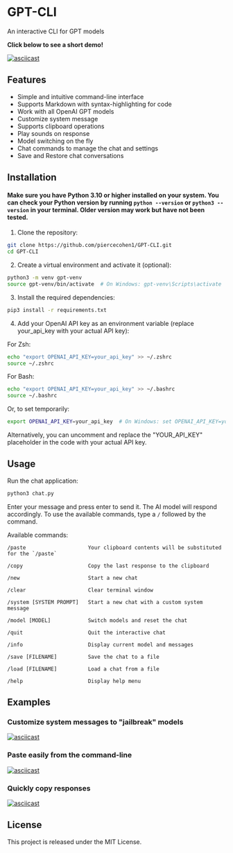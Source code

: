 # GPT-CLI
An interactive CLI for GPT models

**Click below to see a short demo!**

[![asciicast](https://asciinema.org/a/572801.svg)](https://asciinema.org/a/572801)

## Features
* Simple and intuitive command-line interface
* Supports Markdown with syntax-highlighting for code
* Work with all OpenAI GPT models
* Customize system message
* Supports clipboard operations
* Play sounds on response
* Model switching on the fly
* Chat commands to manage the chat and settings
* Save and Restore chat conversations

## Installation

#### Make sure you have Python 3.10 or higher installed on your system. You can check your Python version by running `python --version` or `python3 --version` in your terminal. Older version may work but have not been tested.

1. Clone the repository:
```bash
git clone https://github.com/piercecohen1/GPT-CLI.git
cd GPT-CLI
```

2. Create a virtual environment and activate it (optional):
```bash
python3 -m venv gpt-venv
source gpt-venv/bin/activate  # On Windows: gpt-venv\Scripts\activate
```

3. Install the required dependencies:
```bash
pip3 install -r requirements.txt
```

4. Add your OpenAI API key as an environment variable (replace your_api_key with your actual API key):

For Zsh:
```bash
echo "export OPENAI_API_KEY=your_api_key" >> ~/.zshrc
source ~/.zshrc
```

For Bash:
```bash
echo "export OPENAI_API_KEY=your_api_key" >> ~/.bashrc
source ~/.bashrc
```

Or, to set temporarily:
```bash
export OPENAI_API_KEY=your_api_key  # On Windows: set OPENAI_API_KEY=your_api_key
```


Alternatively, you can uncomment and replace the "YOUR_API_KEY" placeholder in the code with your actual API key.

## Usage
Run the chat application:
```bash
python3 chat.py
```

Enter your message and press enter to send it. The AI model will respond accordingly. To use the available commands, type a `/` followed by the command.

Available commands:
```
/paste                    Your clipboard contents will be substituted for the `/paste`

/copy                     Copy the last response to the clipboard

/new                      Start a new chat

/clear                    Clear terminal window

/system [SYSTEM PROMPT]   Start a new chat with a custom system message

/model [MODEL]            Switch models and reset the chat

/quit                     Quit the interactive chat

/info                     Display current model and messages

/save [FILENAME]          Save the chat to a file

/load [FILENAME]          Load a chat from a file

/help                     Display help menu
```


## Examples


### Customize system messages to "jailbreak" models

[![asciicast](https://asciinema.org/a/iQHmpE9qKKeJ0lWphlwUEI4VE.svg)](https://asciinema.org/a/iQHmpE9qKKeJ0lWphlwUEI4VE)


### Paste easily from the command-line

[![asciicast](https://asciinema.org/a/GQPq0nWtGyF9uXGiJ6MMGhQMX.svg)](https://asciinema.org/a/GQPq0nWtGyF9uXGiJ6MMGhQMX)

### Quickly copy responses

[![asciicast](https://asciinema.org/a/SHTVLa7xUjF94kTpTJPAochG2.svg)](https://asciinema.org/a/SHTVLa7xUjF94kTpTJPAochG2)

## License
This project is released under the MIT License.
